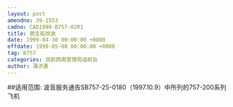 ```yaml
---
layout: post
amendno: 39-2553
cadno: CAD1999-B757-02R1
title: 救生船改装
date: 1999-04-30 00:00:00 +0800
effdate: 1999-05-08 00:00:00 +0800
tag: B757
categories: 民航西南管理局适航处
author: 蒲洪勇
---
```


##适用范围:
波音服务通告SB757-25-0180（1997.10.9）中所列的757-200系列飞机

